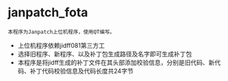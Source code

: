 # janpatch_fota
    本程序为Janpatch上位机程序，使用QT编写。

* 上位机程序依赖jidff081第三方工
* 选择旧程序、新程序、以及补丁包生成路径及名字即可生成补丁包
* 本程序是将jidff生成的补丁文件在其头部添加校验信息，分别是旧代码、新代码、补丁代码校验信息及代码长度共24字节